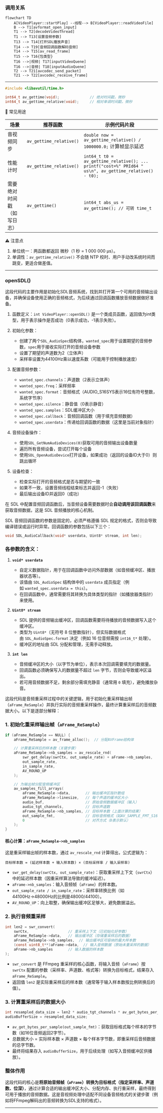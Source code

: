 ### 调用关系

```mermaid
flowchart TD
    A[VideoPlayer::startPlay] --线程--> B[VideoPlayer::readVideoFile]
    B --> T1[avformat_open_input]
    T1 --> T2[decodeVideoThread]
    T1 --> T13[设置音频参数]
    T13 --> T14[打开SDL播放声音]
    T14 --> T19[音频回调函数解码音频]
    T14 --> T15[av_read_frame]
    T15 --> T16{包类型}
    T16 -->|视频| T17[inputVideoQuene]
    T16 -->|音频| T18[inputAudioQuene]
	T2 --> T21[avcodec_send_packet]
	T21 --> T22[avcodec_receive_frame]
```




---

```cpp
#include <libavutil/time.h>

int64_t av_gettime(void);              // 绝对时间戳，微秒
int64_t av_gettime_relative(void);     // 相对单调时间戳，微秒
```

🎯 常见用途

| 场景            | 推荐函数                    | 示例代码片段                                                                                                 |
| ------------- | ----------------------- | ------------------------------------------------------------------------------------------------------ |
| 音视频同步         | `av_gettime_relative()` | `double now = av_gettime_relative() / 1000000.0;` 计算帧显示延迟                                              |
| 性能计时          | `av_gettime_relative()` | `int64_t t0 = av_gettime_relative(); ... printf("cost=%" PRId64 " us\n", av_gettime_relative() - t0);` |
| 需要绝对时间戳（如写日志） | `av_gettime()`          | `int64_t abs_us = av_gettime(); // 可转 time_t`                                                          |

⚠️ 注意点
1. 单位统一：两函数都返回 微秒（1 秒 = 1 000 000 μs）。  
2. 单调性：`av_gettime_relative()` 不会随 NTP 校时、用户手动改系统时间而跳变，更适合做差值。  

---
### openSDL()

这段代码的主要作用是初始化SDL音频系统，找到并打开第一个可用的音频输出设备，并确保设备使用正确的音频格式，为后续通过回调函数播放音频数据做好准备。

1. 函数定义：`int VideoPlayer::openSDL()` 是一个类成员函数，返回值为int类型，用于表示操作是否成功（0表示成功，-1表示失败）。

2. 初始化参数：
   - 创建了两个`SDL_AudioSpec`结构体，`wanted_spec`用于设置期望的音频参数，`spec`用于接收实际打开的音频设备参数
   - 设置了期望的声道数为2（立体声）
   - 采样率设置为44100Hz乘以速度系数（可能用于控制播放速度）

3. 配置音频参数：
   - `wanted_spec.channels`：声道数（2表示立体声）
   - `wanted_spec.freq`：采样频率
   - `wanted_spec.format`：音频格式（AUDIO_S16SYS表示16位有符号整数，系统字节序）
   - `wanted_spec.silence`：静音值（0表示静音）
   - `wanted_spec.samples`：SDL缓冲区大小
   - `wanted_spec.callback`：音频回调函数（用于填充音频数据）
   - `wanted_spec.userdata`：传递给回调函数的数据（这里是当前对象指针）

4. 音频设备操作：
   - 使用`SDL_GetNumAudioDevices(0)`获取可用的音频输出设备数量
   - 遍历所有音频设备，尝试打开每个设备
   - 使用`SDL_OpenAudioDevice`打开设备，如果成功（返回的设备ID大于0）则跳出循环

5. 设备检查：
   - 检查实际打开的音频格式是否与期望的一致
   - 如果不一致，设置音频线程结束标志并返回-1（失败）
   - 最后输出设备ID并返回0（成功）

在 SDL 中配置音频回调函数后，当音频设备需要数据时会**自动调用该回调函数**来获取音频数据，这是 SDL 音频播放的核心机制。

SDL 音频回调函数的参数是固定的，必须严格遵循 SDL 规定的格式，否则会导致编译错误或运行时异常。回调函数的参数包括以下三个：

```c
void SDL_AudioCallback(void* userdata, Uint8* stream, int len);
```

### 各参数的含义：

1. **`void* userdata`**
    
    - 自定义数据指针，用于在回调函数中访问外部数据（如音频缓冲区、播放器状态等）。
    - 该值由 `SDL_AudioSpec` 结构体中的 `userdata` 成员指定（例如 `wanted_spec.userdata = this`）。
    - 在回调函数中，通常需要将其转换为具体类型的指针（如播放器类指针）来使用。
2. **`Uint8* stream`**
    
    - SDL 提供的音频输出缓冲区，回调函数需要将待播放的音频数据写入这个缓冲区。
    - 类型为 `Uint8*`（无符号 8 位整数指针），但实际数据格式由 `SDL_AudioSpec.format` 决定（例如 16 位音频需按 `int16_t*` 处理）。
    - 缓冲区的地址由 SDL 分配和管理，无需手动释放。
3. **`int len`**
    
    - 音频缓冲区的大小（以字节为单位），表示本次回调需要填充的数据量。
    - 回调函数必须确保写入的数据量不超过 `len` 字节，否则会导致缓冲区溢出。
    - 若可用音频数据不足，剩余部分需填充静音（通常用 `0` 填充），避免播放杂音。


这段代码是音频重采样过程中的关键逻辑，用于初始化重采样输出帧（`aFrame_ReSample`）并执行实际的音频重采样操作，最终计算重采样后的音频数据大小。以下是逐部分解释：


### 1. 初始化重采样输出帧（`aFrame_ReSample`）
```c
if (aFrame_ReSample == NULL) {
    aFrame_ReSample = av_frame_alloc();  // 分配AVFrame结构体

    // 计算重采样后的样本数（关键步骤）
    aFrame_ReSample->nb_samples = av_rescale_rnd(
        swr_get_delay(swrCtx, out_sample_rate) + aFrame->nb_samples,
        out_sample_rate, 
        in_sample_rate, 
        AV_ROUND_UP
    );

    // 为输出帧分配音频缓冲区
    av_samples_fill_arrays(
        aFrame_ReSample->data,       // 输出缓冲区指针数组
        aFrame_ReSample->linesize,   // 每个声道的缓冲区大小
        audio_buf,                   // 原始音频数据缓冲区（输入）
        audio_tgt_channels,          // 目标声道数
        aFrame_ReSample->nb_samples, // 目标样本数（上面计算的结果）
        out_sample_fmt,              // 目标音频格式（如AV_SAMPLE_FMT_S16）
        0                            // 对齐方式（0表示默认）
    );
}
```

#### 核心计算：`aFrame_ReSample->nb_samples`
这是重采样输出帧的样本数，通过 `av_rescale_rnd` 计算得出，公式逻辑为：
```
目标样本数 = (延迟样本数 + 输入样本数) × (目标采样率 / 输入采样率)
```
- `swr_get_delay(swrCtx, out_sample_rate)`：获取重采样上下文（`swrCtx`）中的延迟样本数（因重采样算法导致的缓冲延迟）。
- `aFrame->nb_samples`：输入音频帧（`aFrame`）的样本数。
- `out_sample_rate / in_sample_rate`：采样率转换比例（如44100Hz→48000Hz的比例是48000/44100）。
- `AV_ROUND_UP`：向上取整，确保输出缓冲区足够大，避免数据溢出。


### 2. 执行音频重采样
```c
int len2 = swr_convert(
    swrCtx,                  // 重采样上下文（已初始化好参数）
    aFrame_ReSample->data,   // 输出缓冲区（存储重采样后的数据）
    aFrame_ReSample->nb_samples,  // 输出缓冲区可容纳的最大样本数
    (const uint8_t**)aFrame->data,  // 输入音频数据（原始未重采样的数据）
    aFrame->nb_samples       // 输入数据的样本数
);
```
- `swr_convert` 是 FFmpeg 重采样的核心函数，将输入音频（`aFrame`）按 `swrCtx` 配置的参数（采样率、声道数、格式等）转换为目标格式，结果存入 `aFrame_ReSample`。
- 返回值 `len2` 是实际重采样后的样本数（通常等于输入样本数按比例转换后的值）。


### 3. 计算重采样后的数据大小
```c
int resampled_data_size = len2 * audio_tgt_channels * av_get_bytes_per_sample(out_sample_fmt);
audioBufferSize = resampled_data_size;
```
- `av_get_bytes_per_sample(out_sample_fmt)`：获取目标格式每个样本的字节数（如16位音频返回2字节）。
- 总数据大小 = 实际样本数 × 声道数 × 每个样本字节数，即重采样后音频数据的总字节数。
- 最终将结果存入 `audioBufferSize`，用于后续处理（如写入音频缓冲区供播放）。


### 整体作用
这段代码的核心是**将原始音频帧（`aFrame`）转换为目标格式（指定采样率、声道数、位深）**，通过计算合适的输出缓冲区大小、分配内存、执行重采样，最终得到可用于播放的音频数据。这是音视频处理中适配不同设备音频格式的关键步骤（例如将FFmpeg解码出的音频转换为SDL支持的格式）。

---
